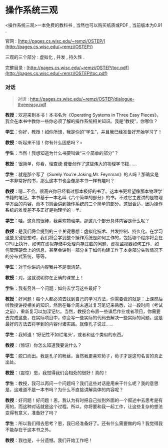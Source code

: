 # 操作系统三观

&lt;操作系统三观&gt;一本免费的教科书 , 当然也可以购买纸质或PDF , 当前版本为0.91 .

官网 : [http://pages.cs.wisc.edu/~remzi/OSTEP/](http://pages.cs.wisc.edu/~remzi/OSTEP/)

三观的三个部分 : 虚拟化 , 并发 , 持久性 .

完整目录 : [http://pages.cs.wisc.edu/~remzi/OSTEP/toc.pdf](http://pages.cs.wisc.edu/~remzi/OSTEP/toc.pdf)

### 对话

> 对话 : http://pages.cs.wisc.edu/~remzi/OSTEP/dialogue-threeeasy.pdf

**教授**：欢迎来到本书！本书名为《Operating Systems in Three Easy Pieces》，我会在本书中教你一些你必须了解的操作系统相关知识。我是“教授”，你哪位？

**学生**：你好，教授！如你所想，我是你的“学生”，并且我已经准备好开始学习了！

**教授**：听起来不错！你有什么困惑吗？+

**学生**：当然！我想知道为什么书要叫做“三个简单的部分”？

**教授**：很简单，你看，理查德·费曼创作了这些伟大的物理学书籍……

**学生**：就是那个写了《Surely You’re Joking,Mr. Feynman》的人吗？那确实是一本非常好的书，那么这本书也会像那本书一样有趣吗？

**教授**：嗯...不会。很高兴你已经看过那本极好的书了。这本书更希望像那本物理学书籍的笔记。本书基于一本名叫《六个简单的部分》的书，不过它主要讲的是物理学方面的内容，而本书则会讲到操作系统的三个简单的部分。这很合适，因为操作系统的难度差不多正好是物理学的一半。

**学生**：哇，这真的很棒，我喜欢物理学。那这几个部分具体内容是什么呢？

**教授**：是我们将会提到的三个关键思想：虚拟化技术、并发控制、持久化。在学习这些关键思想时，我们将会学到整个操作系统是如何工作的，包括哪个程序将会在CPU上执行、如何在虚拟存储中处理内存过载的问题、虚拟监视器如何工作、如何管理硬盘上的信息，甚至会讲到一部分关于如何构建工作于本身部分失败情况下的分布式系统，等等。

**学生**：对于你讲的内容我并不是很清楚。

**教授**：对，这就说明你在正确的课堂上！

**学生**：我有另外一个问题：如何去学习这些最好？

**教授**：好问题！每个人都必须去找到自己的学习方法，你需要做的就是：上课然后听教授讲授相关的知识，然后在每个周末通过复习笔记来熟悉，过一段时间（考试之前），重新复习以加深记忆。当然，教授会布置一些课后作业或者项目，你需要去完成这些，在实际项目中，你会写一些实际的代码去解决一些实际的问题，这是最好的方法去将学到的内容付诸实践。就像孔子说过……

**学生**：我知道！‘好记性不如烂笔头’，或者和这个类似的东西。

**教授**：（惊讶）你怎么知道我要说什么？

**学生**：脱口而出。我是孔子的粉丝，当然我更喜欢荀子，荀子才是这句名言的真正出处。

**教授**：（震惊）恩，我觉得我们会相处的很好！真的！

**学生**：教授，我可以再问一个问题吗？我们这些对话是用来干什么呢？我的意思是，这难道不是一本书吗？为什么不直接讲解具体的内容呢？

**教授**：好问题！好问题！恩，我认为有时把自己拉到外面的一个叙述中去思考是有用的，而这种对话就是这个过程。所以，你将要和我一起工作，让这些复杂的想法变得有意义，准备好了吗？

**学生**：所以我们得去思考？恩，我已经准备好了。还有什么需要做的吗？我觉得我不能存在于这本书之外。

**教授**：我也是，十分遗憾。我们开始工作吧！



